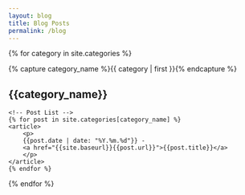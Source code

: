 ```yaml
---
layout: blog
title: Blog Posts
permalink: /blog
---
```


{% for category in site.categories %}
<!-- Category Div -->
<div class="div-border-acc1 text-main">
    <!-- Header -->
    {% capture category_name %}{{ category | first }}{% endcapture %}
    <h2 class="text-header2 color-acc1">{{category_name}}</h2>
    
    <!-- Post List -->
    {% for post in site.categories[category_name] %}
    <article>
        <p>
        {{post.date | date: "%Y.%m.%d"}} -
        <a href="{{site.baseurl}}{{post.url}}">{{post.title}}</a>
        </p>
    </article>
    {% endfor %}
</div>
{% endfor %}

